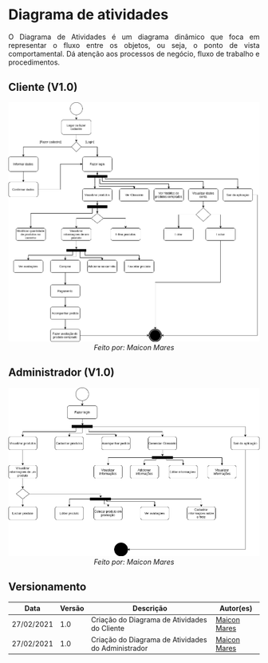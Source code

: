 # Diagrama de atividades

<p align="justify">
O Diagrama de Atividades é um diagrama dinâmico que foca em representar o fluxo entre os objetos, ou seja, o ponto de vista comportamental. Dá atenção aos processos de negócio, fluxo de trabalho e procedimentos.
</p>

## Cliente (V1.0)
<p align="center">
<img src="./../../img/uml/Diagrama_de_Atividades_EasyCoffee(Cliente).png"/>
<i>Feito por: Maicon Mares</i>
</p>

## Administrador (V1.0)
<p align="center">
<img src="./../../img/uml/Diagrama_de_Atividades_EasyCoffee(Administrador).png"/>
<i>Feito por: Maicon Mares</i>
</p>



## Versionamento

| Data | Versão | Descrição | Autor(es) |
|------|------|------|------|
|27/02/2021|1.0|Criação do Diagrama de Atividades do Cliente|[Maicon Mares](https://github.com/MaiconMares)|
|27/02/2021|1.0|Criação do Diagrama de Atividades do Administrador|[Maicon Mares](https://github.com/MaiconMares)|